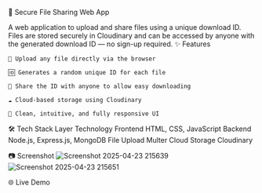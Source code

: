 
📁 Secure File Sharing Web App

A web application to upload and share files using a unique download ID. Files are stored securely in Cloudinary and can be accessed by anyone with the generated download ID — no sign-up required.
✨ Features

    🔼 Upload any file directly via the browser

    🆔 Generates a random unique ID for each file

    🔗 Share the ID with anyone to allow easy downloading

    ☁️ Cloud-based storage using Cloudinary

    🧼 Clean, intuitive, and fully responsive UI

🛠 Tech Stack
Layer	Technology
Frontend	HTML, CSS, JavaScript
Backend	Node.js, Express.js, MongoDB
File Upload	Multer
Cloud Storage	Cloudinary

📷 Screenshot
![Screenshot 2025-04-23 215639](https://github.com/user-attachments/assets/6efb2bc8-ccb0-4b7d-b223-bd43301639f3)
![Screenshot 2025-04-23 215651](https://github.com/user-attachments/assets/7caadcd1-c0a0-4dc8-8860-3d5526726e30)

🌐 Live Demo
